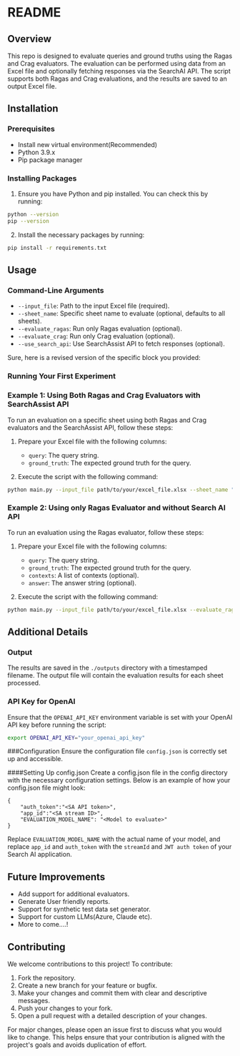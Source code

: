 # README

## Overview

This repo is designed to evaluate queries and ground truths using the Ragas and Crag evaluators. The evaluation can be performed using data from an Excel file and optionally fetching responses via the SearchAI API. The script supports both Ragas and Crag evaluations, and the results are saved to an output Excel file.

## Installation

### Prerequisites

- Install new virtual environment(Recommended)
- Python 3.9.x
- Pip package manager

### Installing Packages

1. Ensure you have Python and pip installed. You can check this by running:
 ```sh
 python --version
 pip --version
 ```

2. Install the necessary packages by running:
 ```sh
 pip install -r requirements.txt
 ```

## Usage

### Command-Line Arguments

- `--input_file`: Path to the input Excel file (required).
- `--sheet_name`: Specific sheet name to evaluate (optional, defaults to all sheets).
- `--evaluate_ragas`: Run only Ragas evaluation (optional).
- `--evaluate_crag`: Run only Crag evaluation (optional).
- `--use_search_api`: Use SearchAssist API to fetch responses (optional).

Sure, here is a revised version of the specific block you provided:

### Running Your First Experiment

### Example 1: Using Both Ragas and Crag Evaluators with SearchAssist API

To run an evaluation on a specific sheet using both Ragas and Crag evaluators and the SearchAssist API, follow these steps:

1. Prepare your Excel file with the following columns:
    - `query`: The query string.
    - `ground_truth`: The expected ground truth for the query.

2. Execute the script with the following command:

```sh
python main.py --input_file path/to/your/excel_file.xlsx --sheet_name "Sheet1" --use_search_api
```
### Example 2: Using only Ragas Evaluator and without Search AI API

To run an evaluation using the Ragas evaluator, follow these steps:

1. Prepare your Excel file with the following columns:
    - `query`: The query string.
    - `ground_truth`: The expected ground truth for the query.
    - `contexts`: A list of contexts (optional).
    - `answer`: The answer string (optional).

2. Execute the script with the following command:

```sh
python main.py --input_file path/to/your/excel_file.xlsx --evaluate_ragas
```
## Additional Details

### Output

The results are saved in the `./outputs` directory with a timestamped filename. The output file will contain the evaluation results for each sheet processed.

### API Key for OpenAI

Ensure that the `OPENAI_API_KEY` environment variable is set with your OpenAI API key before running the script:

```sh
export OPENAI_API_KEY="your_openai_api_key"
```

###Configuration
Ensure the configuration file `config.json` is correctly set up and accessible.

####Setting Up config.json
Create a config.json file in the config directory with the necessary configuration settings. Below is an example of how your config.json file might look:

```json5
{
    "auth_token":"<SA API token>",
    "app_id":"<SA stream ID>",
    "EVALUATION_MODEL_NAME": "<Model to evaluate>"
}
```
Replace `EVALUATION_MODEL_NAME` with the actual name of your model, and replace `app_id` and `auth_token` with the `streamId` and `JWT auth token` of your Search AI application.

## Future Improvements

- Add support for additional evaluators.
- Generate User friendly reports.
- Support for synthetic test data set generator.
- Support for custom LLMs(Azure, Claude etc).
- More to come....!

## Contributing

We welcome contributions to this project! To contribute:

1. Fork the repository.
2. Create a new branch for your feature or bugfix.
3. Make your changes and commit them with clear and descriptive messages.
4. Push your changes to your fork.
5. Open a pull request with a detailed description of your changes.

For major changes, please open an issue first to discuss what you would like to change. This helps ensure that your contribution is aligned with the project's goals and avoids duplication of effort.
